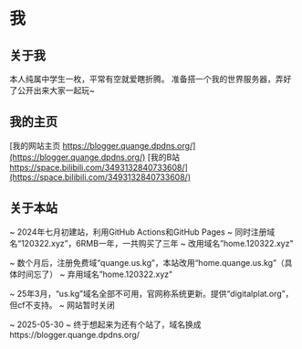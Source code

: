 # 我

## 关于我
本人纯属中学生一枚，平常有空就爱瞎折腾。
准备搭一个我的世界服务器，弄好了公开出来大家一起玩~

## 我的主页
[我的网站主页 https://blogger.quange.dpdns.org/](https://blogger.quange.dpdns.org/)
[我的B站 https://space.bilibili.com/3493132840733608/](https://space.bilibili.com/3493132840733608/)


## 关于本站
~ 2024年七月初建站，利用GitHub Actions和GitHub Pages
~ 同时注册域名“120322.xyz”，6RMB一年，一共购买了三年
~ 改用域名”home.120322.xyz"

~ 数个月后，注册免费域“quange.us.kg”，本站改用“home.quange.us.kg”（具体时间忘了）
~ 弃用域名”home.120322.xyz"

~ 25年3月，“us.kg”域名全部不可用，官网称系统更新。提供“digitalplat.org”，但cf不支持。
~ 网站暂时关闭

~ 2025-05-30
~ 终于想起来为还有个站了，域名换成https://blogger.quange.dpdns.org/